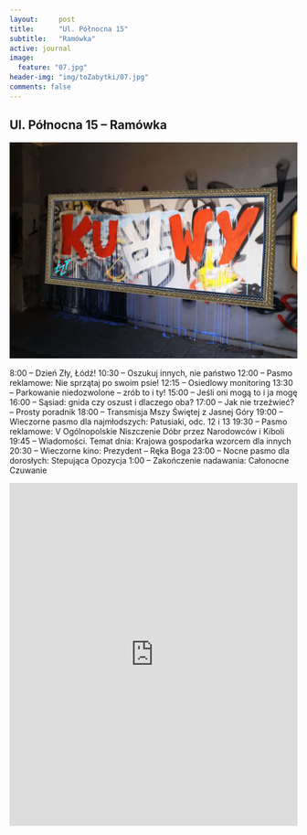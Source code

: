 ```yaml
---
layout:     post
title:      "Ul. Północna 15"
subtitle:   "Ramówka"
active: journal
image:
  feature: "07.jpg"
header-img: "img/toZabytki/07.jpg"
comments: false
---
```


## Ul. Północna 15 – Ramówka

![03](../../img/toZabytki/07.jpg)

<p>
8:00 – Dzień Zły, Łódź!
10:30 – Oszukuj innych, nie państwo
12:00 – Pasmo reklamowe: Nie sprzątaj po swoim psie!
12:15 – Osiedlowy monitoring
13:30 – Parkowanie niedozwolone – zrób to i ty!
15:00 – Jeśli oni mogą to i ja mogę
16:00 – Sąsiad: gnida czy oszust i dlaczego oba?
17:00 – Jak nie trzeźwieć? – Prosty poradnik
18:00 – Transmisja Mszy Świętej z Jasnej Góry
19:00 – Wieczorne pasmo dla najmłodszych: Patusiaki, odc. 12 i 13
19:30 – Pasmo reklamowe: V Ogólnopolskie Niszczenie Dóbr przez Narodowców i Kiboli
19:45 – Wiadomości. Temat dnia: Krajowa gospodarka wzorcem dla innych
20:30 – Wieczorne kino: Prezydent – Ręka Boga
23:00 – Nocne pasmo dla dorosłych: Stepująca Opozycja
1:00 – Zakończenie nadawania: Całonocne Czuwanie
</p>

<iframe src="https://www.google.com/maps/embed?pb=!1m18!1m12!1m3!1d2468.4905826738573!2d19.456502!3d51.77891940000001!2m3!1f0!2f0!3f0!3m2!1i1024!2i768!4f13.1!3m3!1m2!1s0x471bcadbcbc233ef%3A0xfad001df54cc1c34!2zUMOzxYJub2NuYSAxNSwgOTEtNDIwIMWBw7Nkxbo!5e0!3m2!1sen!2spl!4v1653513176988!5m2!1sen!2spl" width="100%" height="600" style="border:0;" allowfullscreen="" loading="lazy" referrerpolicy="no-referrer-when-downgrade"></iframe>